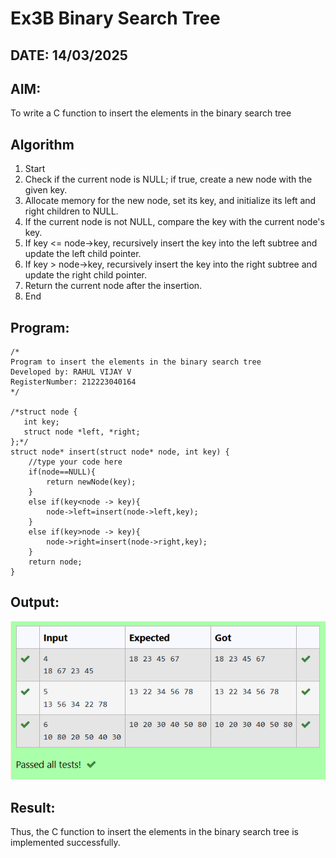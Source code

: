 # Ex3B Binary Search Tree
## DATE: 14/03/2025
## AIM:
To write a C function to insert the elements in the binary search tree

## Algorithm
1. Start 
2. Check if the current node is NULL; if true, create a new node with the given key. 
3. Allocate memory for the new node, set its key, and initialize its left and right children to 
NULL. 
4. If the current node is not NULL, compare the key with the current node's key. 
5. If key <= node->key, recursively insert the key into the left subtree and update the left child 
pointer. 
6. If key > node->key, recursively insert the key into the right subtree and update the right 
child pointer. 
7. Return the current node after the insertion. 
8. End 

## Program:
```
/*
Program to insert the elements in the binary search tree
Developed by: RAHUL VIJAY V
RegisterNumber: 212223040164
*/

/*struct node {
   int key;
   struct node *left, *right;
};*/
struct node* insert(struct node* node, int key) {
    //type your code here
    if(node==NULL){
        return newNode(key);
    }
    else if(key<node -> key){
        node->left=insert(node->left,key);
    }
    else if(key>node -> key){
        node->right=insert(node->right,key);
    }
    return node;
}
```

## Output:
![alt text](<Screenshot 2025-04-25 142835.png>)
## Result:
Thus, the C function to insert the elements in the binary search tree is implemented successfully.
